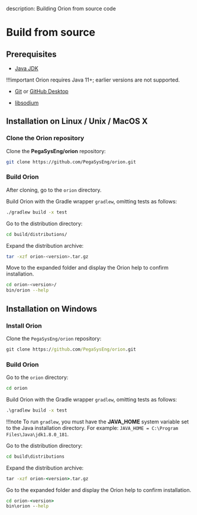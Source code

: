 description: Building Orion from source code
<!--- END of page meta data -->

# Build from source

## Prerequisites

* [Java JDK](http://www.oracle.com/technetwork/java/javase/downloads/index.html)

!!!important
    Orion requires Java 11+; earlier versions are not supported.

* [Git](https://git-scm.com/downloads) or [GitHub Desktop](https://desktop.github.com/)

* [libsodium](Dependencies.md)

## Installation on Linux / Unix / MacOS X

### Clone the Orion repository

Clone the **PegaSysEng/orion** repository:

```bash
git clone https://github.com/PegaSysEng/orion.git
```

### Build Orion

After cloning, go to the `orion` directory.

Build Orion with the Gradle wrapper `gradlew`, omitting tests as follows:

```bash
./gradlew build -x test
```

Go to the distribution directory:
```bash
cd build/distributions/
```

Expand the distribution archive:
```bash
tar -xzf orion-<version>.tar.gz
```

Move to the expanded folder and display the Orion help to confirm installation.
````bash
cd orion-<version>/
bin/orion --help
````

## Installation on Windows

### Install Orion

Clone the `PegaSysEng/orion` repository:

```bat
git clone https://github.com/PegaSysEng/orion.git
```

### Build Orion

Go to the `orion` directory:

```bat
cd orion
```

Build Orion with the Gradle wrapper `gradlew`, omitting tests as follows:

```bat
.\gradlew build -x test
```

!!!note
    To run `gradlew`, you must have the **JAVA_HOME** system variable set to the Java installation directory.
    For example: `JAVA_HOME = C:\Program Files\Java\jdk1.8.0_181`.

Go to the distribution directory:
```bat
cd build\distributions
```

Expand the distribution archive:
```bat
tar -xzf orion-<version>.tar.gz
```

Go to the expanded folder and display the Orion help to confirm installation.
```bat
cd orion-<version>
bin\orion --help
```
